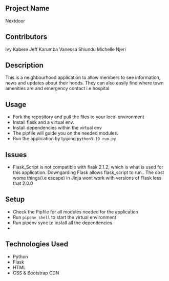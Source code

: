## Project Name
Nextdoor

## Contributors
Ivy Kabere
Jeff Karumba
Vanessa Shiundu
Michelle Njeri

## Description
This is a neighbourhood application to allow members to see information, news and updates about their hoods. They can also easily find where town amenities are and emergency contact i.e hospital

## Usage
* Fork the repository and pull the files to your local environment
* Install flask and a virtual env.
* Install dependencies within the virtual env
* The pipfile will guide you on the needed modules. 
* Run the application by tyiping `python3.10 run.py`

## Issues
- Flask_Script  is not compatible with flask 2.1.2, which is what is used for 
this application. Downgarding Flask allows flask_script to run.. The cost wome things(i.e escape) in Jinja wont work with versions of Flask less that 2.0.0


## Setup
* Check the Pipfile for all modules needed for the application
* Run `pipenv shell` to start the virtual environment
* Run pipenv sync to install all the dependencies
* 


## Technologies Used
* Python
* Flask
* HTML
* CSS & Bootstrap CDN



